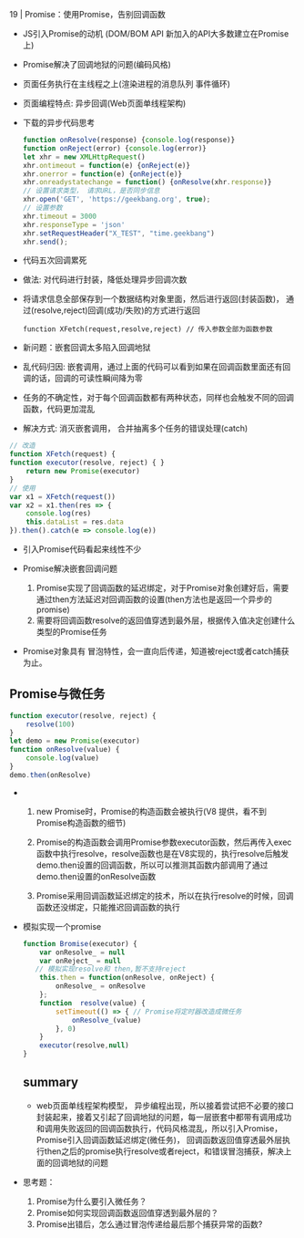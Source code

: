 19 | Promise：使用Promise，告别回调函数

- JS引入Promise的动机 (DOM/BOM API 新加入的API大多数建立在Promise上)

- Promise解决了回调地狱的问题(编码风格)
- 页面任务执行在主线程之上(渲染进程的消息队列 事件循环)

- 页面编程特点: 异步回调(Web页面单线程架构)

- 下载的异步代码思考

  ```js
  function onResolve(response) {console.log(response)}
  function onReject(error) {console.log(error)}
  let xhr = new XMLHttpRequest()
  xhr.ontimeout = function(e) {onReject(e)}
  xhr.onerror = function(e) {onReject(e)}
  xhr.onreadystatechange = function() {onResolve(xhr.response)}
  // 设置请求类型， 请求URL，是否同步信息
  xhr.open('GET', 'https://geekbang.org', true);
  // 设置参数
  xhr.timeout = 3000
  xhr.responseType = 'json'
  xhr.setRequestHeader("X_TEST", "time.geekbang")
  xhr.send();
  ```

  

- 代码五次回调累死

- 做法: 对代码进行封装，降低处理异步回调次数

- 将请求信息全部保存到一个数据结构对象里面，然后进行返回(封装函数)， 通过(resolve,reject)回调(成功/失败)的方式进行返回

  ```
  function XFetch(request,resolve,reject) // 传入参数全部为函数参数
  ```

- 新问题：嵌套回调太多陷入回调地狱

- 乱代码归因: 嵌套调用，通过上面的代码可以看到如果在回调函数里面还有回调的话，回调的可读性瞬间降为零
- 任务的不确定性，对于每个回调函数都有两种状态，同样也会触发不同的回调函数，代码更加混乱

- 解决方式: 消灭嵌套调用， 合并抽离多个任务的错误处理(catch)

```js
// 改造
function XFetch(request) {
function executor(resolve, reject) { }
    return new Promise(executor)
}
// 使用
var x1 = XFetch(request())
var x2 = x1.then(res => {
    console.log(res)
    this.dataList = res.data
}).then().catch(e => console.log(e))
```

- 引入Promise代码看起来线性不少

- Promise解决嵌套回调问题
  1. Promise实现了回调函数的延迟绑定，对于Promise对象创建好后，需要通过then方法延迟对回调函数的设置(then方法也是返回一个异步的promise)
  2. 需要将回调函数resolve的返回值穿透到最外层，根据传入值决定创建什么类型的Promise任务

- Promise对象具有 冒泡特性，会一直向后传递，知道被reject或者catch捕获为止。

##  Promise与微任务

```js
function executor(resolve, reject) {
    resolve(100)
}
let demo = new Promise(executor)
function onResolve(value) {
    console.log(value)
}
demo.then(onResolve)
```

- 1. new Promise时，Promise的构造函数会被执行(V8 提供，看不到Promise构造函数的细节)

  2. Promise的构造函数会调用Promise参数executor函数，然后再传入exec函数中执行resolve，resolve函数也是在V8实现的，执行resolve后触发demo.then设置的回调函数，所以可以推测其函数内部调用了通过demo.then设置的onResolve函数
  3. Promise采用回调函数延迟绑定的技术，所以在执行resolve的时候，回调函数还没绑定，只能推迟回调函数的执行

- 模拟实现一个promise

  ```js
  function Bromise(executor) {
      var onResolve_ = null
      var onReject_ = null
     // 模拟实现resolve和 then,暂不支持reject
      this.then = function(onResolve, onReject) {
          onResolve_ = onResolve
      };
      function  resolve(value) {
          setTimeout(() => { // Promise将定时器改造成微任务
              onResolve_(value)
          }, 0)
      }
      executor(resolve,null)
  }
  ```

  ##  summary

  - web页面单线程架构模型， 异步编程出现，所以接着尝试把不必要的接口封装起来，接着又引起了回调地狱的问题，每一层嵌套中都带有调用成功和调用失败返回的回调函数执行，代码风格混乱，所以引入Promise， Promise引入回调函数延迟绑定(微任务)， 回调函数返回值穿透最外层执行then之后的promise执行resolve或者reject，和错误冒泡捕获，解决上面的回调地狱的问题

- 思考题：
  1. Promise为什么要引入微任务？
  2. Promise如何实现回调函数返回值穿透到最外层的？
  3. Promise出错后，怎么通过冒泡传递给最后那个捕获异常的函数?